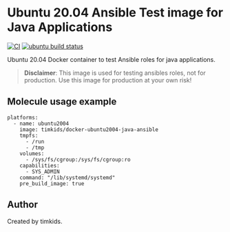 Ubuntu 20.04 Ansible Test image for Java Applications
=====================================================

[![CI](https://github.com/timkids/docker-ubuntu2004-java-ansible/actions/workflows/build-and-push.yml/badge.svg?event=push)](https://github.com/timkids/docker-ubuntu2004-java-ansible/actions/workflows/build-and-push.yml) [![ubuntu build status](https://img.shields.io/docker/cloud/build/timkids/docker-ubuntu2004-java-ansible.svg)](https://hub.docker.com/repository/docker/timkids/docker-ubuntu2004-java-ansible)

Ubuntu 20.04 Docker container to test Ansible roles for java applications.

> **Disclaimer**: This image is used for testing ansibles roles, not for production. Use this image for production at your own risk!

Molecule usage example
----------------------

```
platforms:
  - name: ubuntu2004
    image: timkids/docker-ubuntu2004-java-ansible
    tmpfs:
      - /run
      - /tmp
    volumes:
      - /sys/fs/cgroup:/sys/fs/cgroup:ro
    capabilities:
      - SYS_ADMIN
    command: "/lib/systemd/systemd"
    pre_build_image: true
```

Author
------

Created by timkids.
